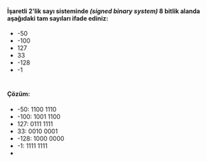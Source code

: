 #### İşaretli 2'lik sayı sisteminde _(signed binary system)_ 8 bitlik alanda aşağıdaki tam sayıları ifade ediniz:

* -50
* -100
* 127
* 33
* -128
* -1
#
#### Çözüm:

*  -50: 1100 1110
* -100: 1001 1100
*  127: 0111 1111
*   33: 0010 0001
* -128: 1000 0000
*   -1: 1111 1111
*   
